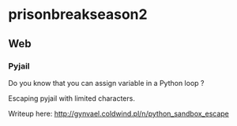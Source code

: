 # prisonbreakseason2
## Web
### Pyjail

Do you know that you can assign variable in a Python loop ?

Escaping pyjail with limited characters.

Writeup here: http://gynvael.coldwind.pl/n/python_sandbox_escape
